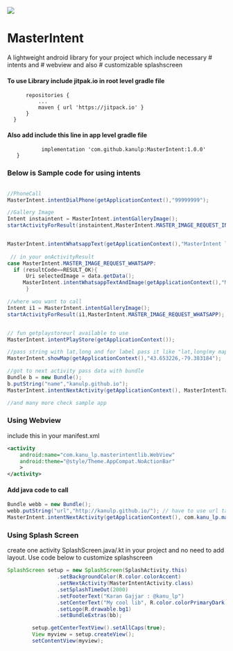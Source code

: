 [![](https://jitpack.io/v/kanulp/MasterIntent.svg)](https://jitpack.io/#kanulp/MasterIntent)

# MasterIntent
A lightweight android library for your project which include necessary # intents and # webview and also # customizable splashscreen

#### To use Library include jitpak.io in root level gradle file 

  ```allprojects {
		repositories {
			...
			maven { url 'https://jitpack.io' }
		}
	}
  ```
  
  #### Also add include this line in app level gradle file 
  
 ``` dependencies {
	        implementation 'com.github.kanulp:MasterIntent:1.0.0'
	}
```

### Below is Sample code for using intents 
```java

//PhoneCall
MasterIntent.intentDialPhone(getApplicationContext(),"99999999");

//Gallery Image  
Intent instaintent = MasterIntent.intentGalleryImage();
startActivityForResult(instaintent,MasterIntent.MASTER_IMAGE_REQUEST_INSTAGRAM); //use available static request code


MasterIntent.intentWhatsappText(getApplicationContext(),"MasterIntent library by Karan Gajjar @kanulp.github.io");
 
 // in your onActivityResult
case MasterIntent.MASTER_IMAGE_REQUEST_WHATSAPP:
  if (resultCode==RESULT_OK){
      Uri selectedImage = data.getData();
     MasterIntent.intentWhatsappTextAndImage(getApplicationContext(),"MasterIntent library by Karan Gajjar @kanulp.github.io",selectedImage);
      }

//where wou want to call 
Intent i1 = MasterIntent.intentGalleryImage();
startActivityForResult(i1,MasterIntent.MASTER_IMAGE_REQUEST_WHATSAPP);


// fun getplaystoreurl available to use 
MasterIntent.intentPlayStore(getApplicationContext());

//pass string with lat,long and for label pass it like "lat,long(my map)"
MasterIntent.showMap(getApplicationContext(),"43.653226,-79.383184");

//got to next activity pass data with bundle 
Bundle b = new Bundle();
b.putString("name","kanulp.github.io");
MasterIntent.intentNextActivity(getApplicationContext(), MasterIntentTargetActivity.class,b); //bundle is nullable 

//and many more check sample app

```

### Using Webview 

include this in your manifest.xml

```xml
<activity
    android:name="com.kanu_lp.masterintentlib.WebView"
    android:theme="@style/Theme.AppCompat.NoActionBar"
    >
</activity>
```

#### Add java code to call

```java
Bundle webb = new Bundle();
webb.putString("url","http://kanulp.github.io/"); // have to use url tag for web link
MasterIntent.intentNextActivity(getApplicationContext(), com.kanu_lp.masterintentlib.WebView.class,webb);
```



### Using Splash Screen 

create one activity SplashScreen.java/.kt in your project and no need to add layout. Use code below to customize splashscreen

```java 
SplashScreen setup = new SplashScreen(SplashActivity.this)
                .setBackgroundColor(R.color.colorAccent)
                .setNextActivity(MasterIntentActivity.class)
                .setSplashTimeOut(2000)
                .setFooterText("Karan Gajjar : @kanu_lp")
                .setCenterText("My cool lib", R.color.colorPrimaryDark)
                .setLogo(R.drawable.bg1)
                .setBundleExtras(bb);

        setup.getCenterTextView().setAllCaps(true);
        View myview = setup.createView();
        setContentView(myview);
```

